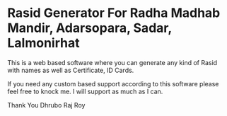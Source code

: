# Rasid Generator For Radha Madhab Mandir, Adarsopara, Sadar, Lalmonirhat

This is a web based software where you can generate any kind of Rasid with names as well as Certificate, ID Cards.

If you need any custom based support according to this software please feel free to knock me. I will support as much as I can.

Thank You
Dhrubo Raj Roy
